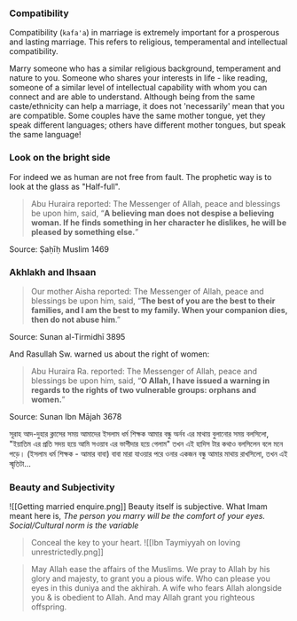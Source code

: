 ### Compatibility
Compatibility (`kafa'a`) in marriage is extremely important for a prosperous and lasting marriage. This refers to religious, temperamental and intellectual compatibility.

Marry someone who has a similar religious background, temperament and nature to you. Someone who shares your interests in life - like reading, someone of a similar level of intellectual capability with whom you can connect and are able to understand. Although being from the same caste/ethnicity can help a marriage, it does not 'necessarily' mean that you are compatible. Some couples have the same mother tongue, yet they speak different languages; others have different mother tongues, but speak the same language!

### Look on the bright side
For indeed we as human are not free from fault. The prophetic way is to look at the glass as "Half-full". 

>Abu Huraira reported: The Messenger of Allah, peace and blessings be upon him, said, “**A believing man does not despise a believing woman. If he finds something in her character he dislikes, he will be pleased by something else.**”
  
 Source: Ṣaḥīḥ Muslim 1469 

### Akhlakh and Ihsaan
>Our mother Aisha reported: The Messenger of Allah, peace and blessings be upon him, said, “**The best of you are the best to their families, and I am the best to my family. When your companion dies, then do not abuse him**.”

Source: Sunan al-Tirmidhī 3895

And Rasullah Sw. warned us about the right of women:
> Abu Huraira Ra. reported: The Messenger of Allah, peace and blessings be upon him, said, “**O Allah, I have issued a warning in regards to the rights of two vulnerable groups: orphans and women.**”

Source: Sunan Ibn Mājah 3678

সূরাহ আদ-দুহার ক্লাসের সময় আমাদের ইসলাম ধর্ম শিক্ষক আমার বন্ধু অর্নব এর মাথায় বুলানোর সময় বলসিলো, "ইয়াতিম এর প্রতি সদয় হয়ে আমি সওয়াব এর ভাগীদার হয়ে গেলাম" তখন এই হাদিস টার কথাও বলসিলেন বলে মনে পড়ে। (ইসলাম ধর্ম শিক্ষক - আমার বাবা) বাবা মারা যাওয়ার পরে ওনার একজন বন্ধু আমার মাথায় রাখসিলো, তখন এই স্মৃতিটা... 
### Beauty and Subjectivity
![[Getting married enquire.png]]
Beauty itself is subjective. What Imam meant here is, _The person you marry will be the comfort of your eyes. Social/Cultural norm is the variable_

> Conceal the key to your heart.
![[Ibn Taymiyyah on loving unrestrictedly.png]]

> May Allah ease the affairs of the Muslims. We pray to Allah by his glory and majesty, to grant you a pious wife. Who can please you eyes in this duniya and the akhirah. A wife who fears Allah alongside you & is obedient to Allah. And may Allah grant you righteous offspring.


